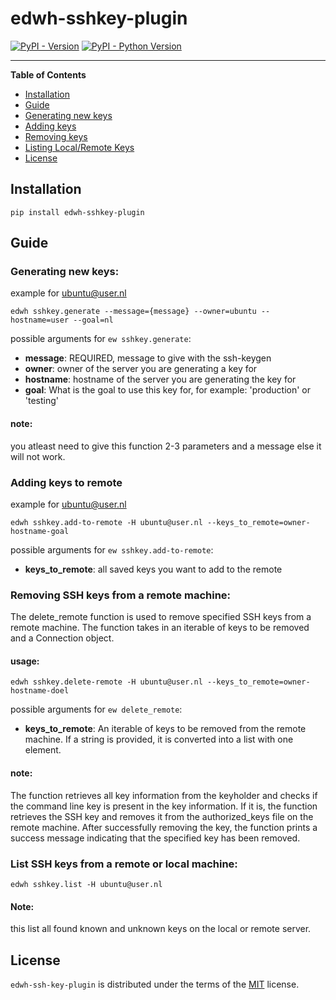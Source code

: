 # edwh-sshkey-plugin

[![PyPI - Version](https://img.shields.io/pypi/v/edwh-sshkey-plugin.svg)](https://pypi.org/project/edwh-sshkey-plugin)
[![PyPI - Python Version](https://img.shields.io/pypi/pyversions/edwh-sshkey-plugin.svg)](https://pypi.org/project/edwh-sshkey-plugin)

-----

**Table of Contents**

- [Installation](#installation)
- [Guide](#guide)
- [Generating new keys](#generating-new-keys)
- [Adding keys](#adding-keys-to-remote)
- [Removing keys](#removing-ssh-keys-from-a-remote-machine)
- [Listing Local/Remote Keys](#list-ssh-keys-from-a-remote-or-local-machine)
- [License](#license)

## Installation

```console
pip install edwh-sshkey-plugin
```

## Guide
### Generating new keys:
example for ubuntu@user.nl
```console
edwh sshkey.generate --message={message} --owner=ubuntu --hostname=user --goal=nl
```

possible arguments for `ew sshkey.generate`:
- **message**: REQUIRED, message to give with the ssh-keygen
- **owner**: owner of the server you are generating a key for
- **hostname**: hostname of the server you are generating the key for
- **goal**: What is the goal to use this key for, for example: 'production' or 'testing'

#### note:
you atleast need to give this function 2-3 parameters and a message else it will not work.

### Adding keys to remote
example for ubuntu@user.nl
```console
edwh sshkey.add-to-remote -H ubuntu@user.nl --keys_to_remote=owner-hostname-goal
```

possible arguments for `ew sshkey.add-to-remote`:
- **keys_to_remote**: all saved keys you want to add to the remote

### Removing SSH keys from a remote machine:
The delete_remote function is used to remove specified SSH keys from a remote machine. 
The function takes in an iterable of keys to be removed and a Connection object.

#### usage:
```console
edwh sshkey.delete-remote -H ubuntu@user.nl --keys_to_remote=owner-hostname-doel
```

possible arguments for `ew delete_remote`:
- **keys_to_remote**: An iterable of keys to be removed from the remote machine. If a string is provided, it is converted into a list with one element.

#### note:
The function retrieves all key information from the keyholder and checks if the command line key is present in the key information. 
If it is, the function retrieves the SSH key and removes it from the authorized_keys file on the remote machine.
After successfully removing the key, the function prints a success message indicating that the specified key has been removed.

### List SSH keys from a remote or local machine:
```console
edwh sshkey.list -H ubuntu@user.nl
```

#### Note:
this list all found known and unknown keys on the local or remote server.

## License
`edwh-ssh-key-plugin` is distributed under the terms of the [MIT](https://spdx.org/licenses/MIT.html) license.

